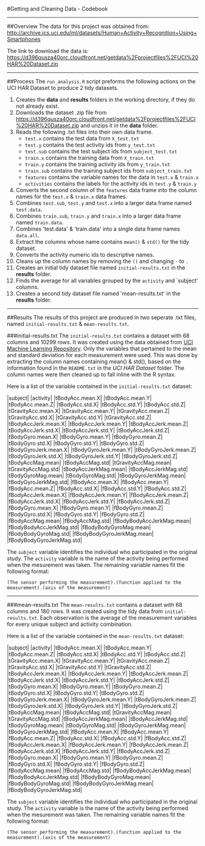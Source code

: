 #Getting and Cleaning Data - Codebook
***

##Overview
The data for this project was obtained from: 
http://archive.ics.uci.edu/ml/datasets/Human+Activity+Recognition+Using+Smartphones

The link to download the data is:
https://d396qusza40orc.cloudfront.net/getdata%2Fprojectfiles%2FUCI%20HAR%20Dataset.zip

***

##Process
The `run_analysis.R` script preforms the following actions on the UCI HAR Dataset to produce 2 tidy datasets.

1. Creates the **data** and **results** folders in the working directory, if they do not already exist.
2. Downloads the dataset .zip file from https://d396qusza40orc.cloudfront.net/getdata%2Fprojectfiles%2FUCI%20HAR%20Dataset.zip and unzips it in the **data** folder.
3. Reads the following .txt files into their own data frame.
    * `test.x` contains the test data from `X_test.txt`
    * `test.y` contains the test activity ids from `y_test.txt`
    * `test.sub` contains the test subject ids from `subject_test.txt`
    * `train.x` contains the training data from `X_train.txt`
    * `train.y` contains the training activity ids from `y_train.txt`
    * `train.sub` contains the training subject ids from `subject_train.txt`
    * `features` contains the variable names for the data in `test.x` & `train.x`
    * `activities` contains the labels for the activity ids in `test.y` & `train.y`
4. Converts the second column of the `features` data frame into the column names for the `test.x` & `train.x` data frames.
5. Combines `test.sub`, `test.y` and `test.x` into a larger data frame named `test.data`.
6. Combines `train.sub`, `train.y` and `train.x` into a larger data frame named `train.data`.
7. Combines 'test.data' & 'train.data' into a single data frame names `data.all`.
8. Extract the columns whose name contains `mean()` & `std()` for the tidy dataset.
9. Converts the activity numeric ids to descriptive names.
10. Cleans up the column names by removing the `()` and changing `-` to `.`
11. Creates an initial tidy dataset file named `initial-results.txt` in the **results** folder.
12. Finds the average for all variables grouped by the `activity` and `subject' columns.
13. Creates a second tidy dataset file named 'mean-results.txt' in the **results** folder.

***

##Results
The results of this project are produced in two seperate .txt files, named `initial-results.txt` & `mean-results.txt`.

###initial-results.txt
The `initial-results.txt` contains a dataset with 68 columns and 10299 rows. It was created using the data obtained from [UCI Machine Learning Repository](http://archive.ics.uci.edu/ml/datasets/Human+Activity+Recognition+Using+Smartphones). Only the variables that pertained to the mean and standard deviation for each measurement were used. This was done by extracting the column names containing mean() & std(), based on the information found in the `README.txt` in the *UCI HAR Dataset* folder. The column names were then cleaned up to fall inline with the R syntax. 

Here is a list of the variable contained in the `initial-results.txt` dataset:

|subject|
|activity|
|tBodyAcc.mean.X|
|tBodyAcc.mean.Y|
|tBodyAcc.mean.Z|
|tBodyAcc.std.X|
|tBodyAcc.std.Y|
|tBodyAcc.std.Z|
|tGravityAcc.mean.X|
|tGravityAcc.mean.Y|
|tGravityAcc.mean.Z|
|tGravityAcc.std.X|
|tGravityAcc.std.Y|
|tGravityAcc.std.Z|
|tBodyAccJerk.mean.X|
|tBodyAccJerk.mean.Y|
|tBodyAccJerk.mean.Z|
|tBodyAccJerk.std.X|
|tBodyAccJerk.std.Y|
|tBodyAccJerk.std.Z|
|tBodyGyro.mean.X|
|tBodyGyro.mean.Y|
|tBodyGyro.mean.Z|
|tBodyGyro.std.X|
|tBodyGyro.std.Y|
|tBodyGyro.std.Z|
|tBodyGyroJerk.mean.X|
|tBodyGyroJerk.mean.Y|
|tBodyGyroJerk.mean.Z|
|tBodyGyroJerk.std.X|
|tBodyGyroJerk.std.Y|
|tBodyGyroJerk.std.Z|
|tBodyAccMag.mean|
|tBodyAccMag.std|
|tGravityAccMag.mean|
|tGravityAccMag.std|
|tBodyAccJerkMag.mean|
|tBodyAccJerkMag.std|
|tBodyGyroMag.mean|
|tBodyGyroMag.std|
|tBodyGyroJerkMag.mean|
|tBodyGyroJerkMag.std|
|fBodyAcc.mean.X|
|fBodyAcc.mean.Y|
|fBodyAcc.mean.Z|
|fBodyAcc.std.X|
|fBodyAcc.std.Y|
|fBodyAcc.std.Z|
|fBodyAccJerk.mean.X|
|fBodyAccJerk.mean.Y|
|fBodyAccJerk.mean.Z|
|fBodyAccJerk.std.X|
|fBodyAccJerk.std.Y|
|fBodyAccJerk.std.Z|
|fBodyGyro.mean.X|
|fBodyGyro.mean.Y|
|fBodyGyro.mean.Z|
|fBodyGyro.std.X|
|fBodyGyro.std.Y|
|fBodyGyro.std.Z|
|fBodyAccMag.mean|
|fBodyAccMag.std|
|fBodyBodyAccJerkMag.mean|
|fBodyBodyAccJerkMag.std|
|fBodyBodyGyroMag.mean|
|fBodyBodyGyroMag.std|
|fBodyBodyGyroJerkMag.mean|
|fBodyBodyGyroJerkMag.std|

The `subject` variable identifies the individual who participated in the original study. The `activity` variable is the name of the activity being performed when the mesurement was taken. The remaining variable names fit the following format:

`(The sensor performing the measurement).(function applied to the measurement).(axis of the measurement)`

***

###mean-results.txt
The `mean-results.txt` contains a dataset with 68 columns and 180 rows. It was created using the tidy data from `initial-results.txt`. Each observation is the average of the measurement variables for every unique subject and activity combination.

Here is a list of the variable contained in the `mean-results.txt` dataset:

|subject|
|activity|
|tBodyAcc.mean.X|
|tBodyAcc.mean.Y|
|tBodyAcc.mean.Z|
|tBodyAcc.std.X|
|tBodyAcc.std.Y|
|tBodyAcc.std.Z|
|tGravityAcc.mean.X|
|tGravityAcc.mean.Y|
|tGravityAcc.mean.Z|
|tGravityAcc.std.X|
|tGravityAcc.std.Y|
|tGravityAcc.std.Z|
|tBodyAccJerk.mean.X|
|tBodyAccJerk.mean.Y|
|tBodyAccJerk.mean.Z|
|tBodyAccJerk.std.X|
|tBodyAccJerk.std.Y|
|tBodyAccJerk.std.Z|
|tBodyGyro.mean.X|
|tBodyGyro.mean.Y|
|tBodyGyro.mean.Z|
|tBodyGyro.std.X|
|tBodyGyro.std.Y|
|tBodyGyro.std.Z|
|tBodyGyroJerk.mean.X|
|tBodyGyroJerk.mean.Y|
|tBodyGyroJerk.mean.Z|
|tBodyGyroJerk.std.X|
|tBodyGyroJerk.std.Y|
|tBodyGyroJerk.std.Z|
|tBodyAccMag.mean|
|tBodyAccMag.std|
|tGravityAccMag.mean|
|tGravityAccMag.std|
|tBodyAccJerkMag.mean|
|tBodyAccJerkMag.std|
|tBodyGyroMag.mean|
|tBodyGyroMag.std|
|tBodyGyroJerkMag.mean|
|tBodyGyroJerkMag.std|
|fBodyAcc.mean.X|
|fBodyAcc.mean.Y|
|fBodyAcc.mean.Z|
|fBodyAcc.std.X|
|fBodyAcc.std.Y|
|fBodyAcc.std.Z|
|fBodyAccJerk.mean.X|
|fBodyAccJerk.mean.Y|
|fBodyAccJerk.mean.Z|
|fBodyAccJerk.std.X|
|fBodyAccJerk.std.Y|
|fBodyAccJerk.std.Z|
|fBodyGyro.mean.X|
|fBodyGyro.mean.Y|
|fBodyGyro.mean.Z|
|fBodyGyro.std.X|
|fBodyGyro.std.Y|
|fBodyGyro.std.Z|
|fBodyAccMag.mean|
|fBodyAccMag.std|
|fBodyBodyAccJerkMag.mean|
|fBodyBodyAccJerkMag.std|
|fBodyBodyGyroMag.mean|
|fBodyBodyGyroMag.std|
|fBodyBodyGyroJerkMag.mean|
|fBodyBodyGyroJerkMag.std|

The `subject` variable identifies the individual who participated in the original study. The `activity` variable is the name of the activity being performed when the mesurement was taken. The remaining variable names fit the following format:

`(The sensor performing the measurement).(function applied to the measurement).(axis of the measurement)`